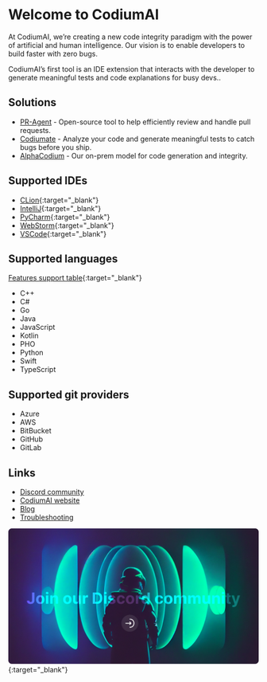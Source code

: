 # Welcome to CodiumAI

At CodiumAI, we’re creating a new code integrity paradigm with the power of artificial and human intelligence. Our vision is to enable developers to build faster with zero bugs.

CodiumAI’s first tool is an IDE extension that interacts with the developer to generate meaningful tests and code explanations for busy devs..

## Solutions

* [PR-Agent](pragent/index.md) - Open-source tool to help efficiently review and handle pull requests.
* [Codiumate](codiumate/index.md) - Analyze your code and generate meaningful tests to catch bugs before you ship.
* [AlphaCodium](alphacodium/index.md) - Our on-prem model for code generation and integrity.

## Supported IDEs

* [CLion](https://www.codium.ai/install/clion/){:target="_blank"}
* [IntelliJ](https://www.codium.ai/install/intellij/){:target="_blank"}
* [PyCharm](https://www.codium.ai/install/pycharm/){:target="_blank"}
* [WebStorm](https://www.codium.ai/install/webstorm/){:target="_blank"}
* [VSCode](https://www.codium.ai/install/vs-code/){:target="_blank"}

## Supported languages

[Features support table](https://www.codium.ai/programming-language-support/){:target="_blank"}

* C++
* C#
* Go
* Java
* JavaScript
* Kotlin
* PHO
* Python
* Swift
* TypeScript


## Supported git providers

* Azure
* AWS
* BitBucket
* GitHub
* GitLab

## Links
- [Discord community](https://discord.gg/kG35uSHDBc{:target="_blank"})
- [CodiumAI website](https://codium.ai{:target="_blank"})
- [Blog](https://www.codium.ai/blog/{:target="_blank"})
- [Troubleshooting](https://www.codium.ai/blog/technical-faq-and-troubleshooting/{:target="_blank"})

[![Join our Discord community](https://raw.githubusercontent.com/Codium-ai/codiumai-vscode-release/main/media/docs/Joincommunity.png)](https://discord.gg/kG35uSHDBc){:target="_blank"}